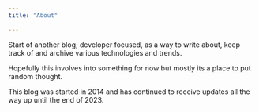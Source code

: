 ```yaml
---
title: "About"

---
```


Start of another blog, developer focused, as a way to write about, keep track of and archive various technologies and trends.

Hopefully this involves into something for now but mostly its a place to put random thought.

This blog was started in 2014 and has continued to receive updates all the way up until the end
of 2023.
